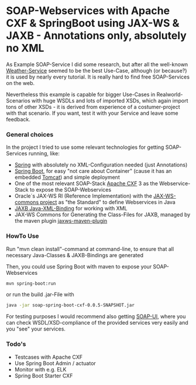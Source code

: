 # SOAP-Webservices with Apache CXF & SpringBoot using JAX-WS & JAXB - Annotations only, absolutely no XML

As Example SOAP-Service I did some research, but after all the well-known [Weather-Service] seemed to be the best Use-Case, although (or because?) it is used by nearly every tutorial. It is really hard to find free SOAP-Services on the web.

Nevertheless this example is capable for bigger Use-Cases in Realworld-Scenarios with huge WSDLs and lots of imported XSDs, which again import tons of other XSDs - it is derived from experience of a costumer-project with that scenario. If you want, test it with your Service and leave some feedback.

### General choices

In the project I tried to use some relevant technologies for getting SOAP-Services running, like:
* [Spring] with absolutely no XML-Configuration needed (just Annotations)
* [Spring Boot], for easy "not care about Container" (cause it has an embedded [Tomcat]) and simple deployment
* One of the most relevant SOAP-Stack [Apache CXF] 3 as the Webservice-Stack to expose the SOAP-Webservices
* Oracle´s JAX-WS RI (Reference Implementation) with the [JAX-WS-commons project] as "the Standard" to define Webservices in Java
* [JAXB Java-XML-Binding] for working with XML
* JAX-WS Commons for Generating the Class-Files for JAXB, managed by the maven plugin [jaxws-maven-plugin]

### HowTo Use

Run "mvn clean install"-command at command-line, to ensure that all necessary Java-Classes & JAXB-Bindings are generated

Then, you could use Spring Boot with maven to expose your SOAP-Webservices
```sh
mvn spring-boot:run
```
or run the build .jar-File with
```sh
java -jar soap-spring-boot-cxf-0.0.5-SNAPSHOT.jar
```

For testing purposes I would recommend also getting [SOAP-UI], where you can check WSDL/XSD-compliance of the provided services very easily and you "see" your services.


### Todo's
* Testcases with Apache CXF
* Use Spring Boot Admin / actuator 
* Monitor with e.g. ELK
* Spring Boot Starter CXF

[Spring]:https://spring.io
[Spring Boot]:http://projects.spring.io/spring-boot/
[Spring WS]:http://projects.spring.io/spring-ws/
[Apache CXF]:http://cxf.apache.org/
[JAXB Java-XML-Binding]:http://en.wikipedia.org/wiki/Java_Architecture_for_XML_Binding
[SOAP-UI]:http://www.soapui.org/
[jaxws-maven-plugin]:https://jax-ws-commons.java.net/jaxws-maven-plugin/
[JAX-WS-commons project]:https://jax-ws-commons.java.net/spring/
[Weather-Service]:http://wsf.cdyne.com/WeatherWS/Weather.asmx
[Tomcat]:http://tomcat.apache.org/